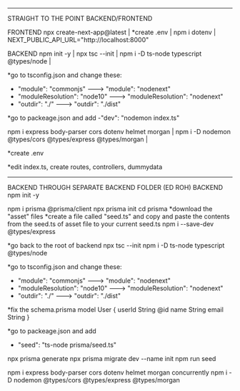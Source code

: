 ---------------------------------------------------
STRAIGHT TO THE POINT BACKEND/FRONTEND

FRONTEND
npx create-next-app@latest |
*create .env |
npm i dotenv |
NEXT_PUBLIC_API_URL="http://localhost:8000"

BACKEND
npm init -y  |
npx tsc --init  |
npm i -D ts-node typescript @types/node  |

*go to tsconfig.json and change these:
- "module": "commonjs" ---> "module": "nodenext" 
- "moduleResolution": "node10" ---> "moduleResolution": "nodenext"
-  "outdir": "./" ---> "outdir": "./dist"

*go to packeage.json and add 
-"dev": "nodemon index.ts"

npm i express body-parser cors dotenv helmet morgan  |
npm i -D nodemon @types/cors @types/express @types/morgan  |

*create .env

*edit index.ts, create routes, controllers, dummydata

---------------------------------------------------
BACKEND THROUGH SEPARATE BACKEND FOLDER
(ED ROH)
BACKEND
npm init -y

npm i prisma @prisma/client
npx prisma init
cd prisma
*download the "asset" files 
*create a file called "seed.ts" and copy and paste the contents from the seed.ts of asset file to your current seed.ts
npm i --save-dev @types/express   

*go back to the root of backend
npx tsc --init
npm i -D ts-node typescript @types/node

*go to tsconfig.json and change these:
- "module": "commonjs" ---> "module": "nodenext" 
- "moduleResolution": "node10" ---> "moduleResolution": "nodenext"
-  "outdir": "./" ---> "outdir": "./dist"

*fix the schema.prisma
model User {
        userId String @id
        name String
        email String
}

*go to packeage.json and add 
- "seed": "ts-node prisma/seed.ts"

npx prisma generate
npx prisma migrate dev --name init
npm run seed 

npm i express body-parser cors dotenv helmet morgan concurrently
npm i -D nodemon @types/cors @types/express @types/morgan
